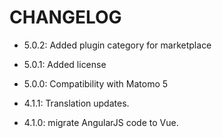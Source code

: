 # CHANGELOG

- 5.0.2: Added plugin category for marketplace

- 5.0.1: Added license

- 5.0.0: Compatibility with Matomo 5

- 4.1.1: Translation updates.

- 4.1.0: migrate AngularJS code to Vue.
